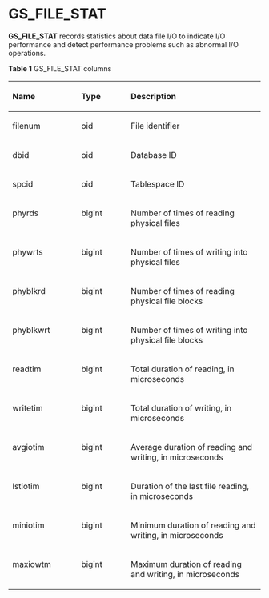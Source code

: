# GS\_FILE\_STAT<a name="EN-US_TOPIC_0242386030"></a>

**GS\_FILE\_STAT**  records statistics about data file I/O to indicate I/O performance and detect performance problems such as abnormal I/O operations.

**Table  1**  GS\_FILE\_STAT columns

<a name="en-us_topic_0237122503_en-us_topic_0059778743_t39c9cf1af056469e9b987c3c3e3aa52f"></a>
<table><thead align="left"><tr id="en-us_topic_0237122503_en-us_topic_0059778743_r2f1c64b704c545d38d5809c98575065b"><th class="cellrowborder" valign="top" width="27.32%" id="mcps1.2.4.1.1"><p id="en-us_topic_0237122503_en-us_topic_0059778743_a322cf109d83d4581897d3668418d08e5"><a name="en-us_topic_0237122503_en-us_topic_0059778743_a322cf109d83d4581897d3668418d08e5"></a><a name="en-us_topic_0237122503_en-us_topic_0059778743_a322cf109d83d4581897d3668418d08e5"></a>Name</p>
</th>
<th class="cellrowborder" valign="top" width="19.61%" id="mcps1.2.4.1.2"><p id="en-us_topic_0237122503_en-us_topic_0059778743_a82c994917a1246699a1f473e1b82d90d"><a name="en-us_topic_0237122503_en-us_topic_0059778743_a82c994917a1246699a1f473e1b82d90d"></a><a name="en-us_topic_0237122503_en-us_topic_0059778743_a82c994917a1246699a1f473e1b82d90d"></a>Type</p>
</th>
<th class="cellrowborder" valign="top" width="53.06999999999999%" id="mcps1.2.4.1.3"><p id="en-us_topic_0237122503_en-us_topic_0059778743_a6a0eb8b64e3e48d9814899cffce18a9d"><a name="en-us_topic_0237122503_en-us_topic_0059778743_a6a0eb8b64e3e48d9814899cffce18a9d"></a><a name="en-us_topic_0237122503_en-us_topic_0059778743_a6a0eb8b64e3e48d9814899cffce18a9d"></a>Description</p>
</th>
</tr>
</thead>
<tbody><tr id="en-us_topic_0237122503_en-us_topic_0059778743_r494f8ebaad5a45d1880376d0ee5058b5"><td class="cellrowborder" valign="top" width="27.32%" headers="mcps1.2.4.1.1 "><p id="en-us_topic_0237122503_en-us_topic_0059778743_aaede0aec15984c1098d3f787487eadca"><a name="en-us_topic_0237122503_en-us_topic_0059778743_aaede0aec15984c1098d3f787487eadca"></a><a name="en-us_topic_0237122503_en-us_topic_0059778743_aaede0aec15984c1098d3f787487eadca"></a>filenum</p>
</td>
<td class="cellrowborder" valign="top" width="19.61%" headers="mcps1.2.4.1.2 "><p id="en-us_topic_0237122503_en-us_topic_0059778743_a3fd96945fbea4431886d6696b6ebad47"><a name="en-us_topic_0237122503_en-us_topic_0059778743_a3fd96945fbea4431886d6696b6ebad47"></a><a name="en-us_topic_0237122503_en-us_topic_0059778743_a3fd96945fbea4431886d6696b6ebad47"></a>oid</p>
</td>
<td class="cellrowborder" valign="top" width="53.06999999999999%" headers="mcps1.2.4.1.3 "><p id="en-us_topic_0237122503_en-us_topic_0059778743_aff82f440a05345c3b282cf08b108daef"><a name="en-us_topic_0237122503_en-us_topic_0059778743_aff82f440a05345c3b282cf08b108daef"></a><a name="en-us_topic_0237122503_en-us_topic_0059778743_aff82f440a05345c3b282cf08b108daef"></a>File identifier</p>
</td>
</tr>
<tr id="en-us_topic_0237122503_en-us_topic_0059778743_r7051b1ba59de4461907e40067f95e080"><td class="cellrowborder" valign="top" width="27.32%" headers="mcps1.2.4.1.1 "><p id="en-us_topic_0237122503_en-us_topic_0059778743_a28af7304847f4870b048a1f654e04670"><a name="en-us_topic_0237122503_en-us_topic_0059778743_a28af7304847f4870b048a1f654e04670"></a><a name="en-us_topic_0237122503_en-us_topic_0059778743_a28af7304847f4870b048a1f654e04670"></a>dbid</p>
</td>
<td class="cellrowborder" valign="top" width="19.61%" headers="mcps1.2.4.1.2 "><p id="en-us_topic_0237122503_en-us_topic_0059778743_a74e21035979643bbb5ec802f62212fbc"><a name="en-us_topic_0237122503_en-us_topic_0059778743_a74e21035979643bbb5ec802f62212fbc"></a><a name="en-us_topic_0237122503_en-us_topic_0059778743_a74e21035979643bbb5ec802f62212fbc"></a>oid</p>
</td>
<td class="cellrowborder" valign="top" width="53.06999999999999%" headers="mcps1.2.4.1.3 "><p id="en-us_topic_0237122503_en-us_topic_0059778743_a299c137dfb8e4104a3e000b40717bcb7"><a name="en-us_topic_0237122503_en-us_topic_0059778743_a299c137dfb8e4104a3e000b40717bcb7"></a><a name="en-us_topic_0237122503_en-us_topic_0059778743_a299c137dfb8e4104a3e000b40717bcb7"></a>Database ID</p>
</td>
</tr>
<tr id="en-us_topic_0237122503_en-us_topic_0059778743_ra89152ea7c974572999ec48f5d2dd526"><td class="cellrowborder" valign="top" width="27.32%" headers="mcps1.2.4.1.1 "><p id="en-us_topic_0237122503_en-us_topic_0059778743_a03fdf2e0c1ee42b7a17eb0a085e333f8"><a name="en-us_topic_0237122503_en-us_topic_0059778743_a03fdf2e0c1ee42b7a17eb0a085e333f8"></a><a name="en-us_topic_0237122503_en-us_topic_0059778743_a03fdf2e0c1ee42b7a17eb0a085e333f8"></a>spcid</p>
</td>
<td class="cellrowborder" valign="top" width="19.61%" headers="mcps1.2.4.1.2 "><p id="en-us_topic_0237122503_en-us_topic_0059778743_aa1ba22b20c3a4b6db233d238dae81f25"><a name="en-us_topic_0237122503_en-us_topic_0059778743_aa1ba22b20c3a4b6db233d238dae81f25"></a><a name="en-us_topic_0237122503_en-us_topic_0059778743_aa1ba22b20c3a4b6db233d238dae81f25"></a>oid</p>
</td>
<td class="cellrowborder" valign="top" width="53.06999999999999%" headers="mcps1.2.4.1.3 "><p id="en-us_topic_0237122503_en-us_topic_0059778743_aea22a4d342344880b57e170c396ace45"><a name="en-us_topic_0237122503_en-us_topic_0059778743_aea22a4d342344880b57e170c396ace45"></a><a name="en-us_topic_0237122503_en-us_topic_0059778743_aea22a4d342344880b57e170c396ace45"></a>Tablespace ID</p>
</td>
</tr>
<tr id="en-us_topic_0237122503_en-us_topic_0059778743_rab32bc9e4c7a47ba895a714621b7ea0c"><td class="cellrowborder" valign="top" width="27.32%" headers="mcps1.2.4.1.1 "><p id="en-us_topic_0237122503_en-us_topic_0059778743_ad658c5197a884664a0629dc69feb6085"><a name="en-us_topic_0237122503_en-us_topic_0059778743_ad658c5197a884664a0629dc69feb6085"></a><a name="en-us_topic_0237122503_en-us_topic_0059778743_ad658c5197a884664a0629dc69feb6085"></a>phyrds</p>
</td>
<td class="cellrowborder" valign="top" width="19.61%" headers="mcps1.2.4.1.2 "><p id="en-us_topic_0237122503_en-us_topic_0059778743_af76bc113673644d7848a266bab2dbe78"><a name="en-us_topic_0237122503_en-us_topic_0059778743_af76bc113673644d7848a266bab2dbe78"></a><a name="en-us_topic_0237122503_en-us_topic_0059778743_af76bc113673644d7848a266bab2dbe78"></a>bigint</p>
</td>
<td class="cellrowborder" valign="top" width="53.06999999999999%" headers="mcps1.2.4.1.3 "><p id="en-us_topic_0237122503_en-us_topic_0059778743_a78ec70fc287c4b0290d00679fb358b76"><a name="en-us_topic_0237122503_en-us_topic_0059778743_a78ec70fc287c4b0290d00679fb358b76"></a><a name="en-us_topic_0237122503_en-us_topic_0059778743_a78ec70fc287c4b0290d00679fb358b76"></a>Number of times of reading physical files</p>
</td>
</tr>
<tr id="en-us_topic_0237122503_en-us_topic_0059778743_re5ff21e0448145a6af031d42a472e9f7"><td class="cellrowborder" valign="top" width="27.32%" headers="mcps1.2.4.1.1 "><p id="en-us_topic_0237122503_en-us_topic_0059778743_a96b160cd701949819996225e61ba52ef"><a name="en-us_topic_0237122503_en-us_topic_0059778743_a96b160cd701949819996225e61ba52ef"></a><a name="en-us_topic_0237122503_en-us_topic_0059778743_a96b160cd701949819996225e61ba52ef"></a>phywrts</p>
</td>
<td class="cellrowborder" valign="top" width="19.61%" headers="mcps1.2.4.1.2 "><p id="en-us_topic_0237122503_en-us_topic_0059778743_aa05e5ebd332d46d2acee6fa8be789d8b"><a name="en-us_topic_0237122503_en-us_topic_0059778743_aa05e5ebd332d46d2acee6fa8be789d8b"></a><a name="en-us_topic_0237122503_en-us_topic_0059778743_aa05e5ebd332d46d2acee6fa8be789d8b"></a>bigint</p>
</td>
<td class="cellrowborder" valign="top" width="53.06999999999999%" headers="mcps1.2.4.1.3 "><p id="en-us_topic_0237122503_en-us_topic_0059778743_a7346b36d76a44c3193a8e9f0236ca1bf"><a name="en-us_topic_0237122503_en-us_topic_0059778743_a7346b36d76a44c3193a8e9f0236ca1bf"></a><a name="en-us_topic_0237122503_en-us_topic_0059778743_a7346b36d76a44c3193a8e9f0236ca1bf"></a>Number of times of writing into physical files</p>
</td>
</tr>
<tr id="en-us_topic_0237122503_en-us_topic_0059778743_rb841501a6d184ef4b14906f0af2b2c98"><td class="cellrowborder" valign="top" width="27.32%" headers="mcps1.2.4.1.1 "><p id="en-us_topic_0237122503_en-us_topic_0059778743_a2e66f72ef7c442d988da5d9a5376d711"><a name="en-us_topic_0237122503_en-us_topic_0059778743_a2e66f72ef7c442d988da5d9a5376d711"></a><a name="en-us_topic_0237122503_en-us_topic_0059778743_a2e66f72ef7c442d988da5d9a5376d711"></a>phyblkrd</p>
</td>
<td class="cellrowborder" valign="top" width="19.61%" headers="mcps1.2.4.1.2 "><p id="en-us_topic_0237122503_en-us_topic_0059778743_a0f2c4466632147db8b27d75453de68bb"><a name="en-us_topic_0237122503_en-us_topic_0059778743_a0f2c4466632147db8b27d75453de68bb"></a><a name="en-us_topic_0237122503_en-us_topic_0059778743_a0f2c4466632147db8b27d75453de68bb"></a>bigint</p>
</td>
<td class="cellrowborder" valign="top" width="53.06999999999999%" headers="mcps1.2.4.1.3 "><p id="en-us_topic_0237122503_en-us_topic_0059778743_a7e2b19c352464e0eb84b30034f3d0999"><a name="en-us_topic_0237122503_en-us_topic_0059778743_a7e2b19c352464e0eb84b30034f3d0999"></a><a name="en-us_topic_0237122503_en-us_topic_0059778743_a7e2b19c352464e0eb84b30034f3d0999"></a>Number of times of reading physical file blocks</p>
</td>
</tr>
<tr id="en-us_topic_0237122503_en-us_topic_0059778743_r2cb94bec8d9b42c6b4f449bddebccf6a"><td class="cellrowborder" valign="top" width="27.32%" headers="mcps1.2.4.1.1 "><p id="en-us_topic_0237122503_en-us_topic_0059778743_afc9303832e8042a8aeca22fe6af62ba0"><a name="en-us_topic_0237122503_en-us_topic_0059778743_afc9303832e8042a8aeca22fe6af62ba0"></a><a name="en-us_topic_0237122503_en-us_topic_0059778743_afc9303832e8042a8aeca22fe6af62ba0"></a>phyblkwrt</p>
</td>
<td class="cellrowborder" valign="top" width="19.61%" headers="mcps1.2.4.1.2 "><p id="en-us_topic_0237122503_en-us_topic_0059778743_aefa6f5f15d4a4375b7edfba277db2950"><a name="en-us_topic_0237122503_en-us_topic_0059778743_aefa6f5f15d4a4375b7edfba277db2950"></a><a name="en-us_topic_0237122503_en-us_topic_0059778743_aefa6f5f15d4a4375b7edfba277db2950"></a>bigint</p>
</td>
<td class="cellrowborder" valign="top" width="53.06999999999999%" headers="mcps1.2.4.1.3 "><p id="en-us_topic_0237122503_en-us_topic_0059778743_a92f2bf64030d4ee881fec6a504abe0a7"><a name="en-us_topic_0237122503_en-us_topic_0059778743_a92f2bf64030d4ee881fec6a504abe0a7"></a><a name="en-us_topic_0237122503_en-us_topic_0059778743_a92f2bf64030d4ee881fec6a504abe0a7"></a>Number of times of writing into physical file blocks</p>
</td>
</tr>
<tr id="en-us_topic_0237122503_en-us_topic_0059778743_ra8680133b18d4f098bc4cd40584e4f26"><td class="cellrowborder" valign="top" width="27.32%" headers="mcps1.2.4.1.1 "><p id="en-us_topic_0237122503_en-us_topic_0059778743_af7e8cce487ff46fc92aaae24b9c7b95a"><a name="en-us_topic_0237122503_en-us_topic_0059778743_af7e8cce487ff46fc92aaae24b9c7b95a"></a><a name="en-us_topic_0237122503_en-us_topic_0059778743_af7e8cce487ff46fc92aaae24b9c7b95a"></a>readtim</p>
</td>
<td class="cellrowborder" valign="top" width="19.61%" headers="mcps1.2.4.1.2 "><p id="en-us_topic_0237122503_en-us_topic_0059778743_ae74561bddd5941a998c7041299aa6951"><a name="en-us_topic_0237122503_en-us_topic_0059778743_ae74561bddd5941a998c7041299aa6951"></a><a name="en-us_topic_0237122503_en-us_topic_0059778743_ae74561bddd5941a998c7041299aa6951"></a>bigint</p>
</td>
<td class="cellrowborder" valign="top" width="53.06999999999999%" headers="mcps1.2.4.1.3 "><p id="en-us_topic_0237122503_en-us_topic_0059778743_a67dce02260a24a39b4737de8dc420da8"><a name="en-us_topic_0237122503_en-us_topic_0059778743_a67dce02260a24a39b4737de8dc420da8"></a><a name="en-us_topic_0237122503_en-us_topic_0059778743_a67dce02260a24a39b4737de8dc420da8"></a>Total duration of reading, in microseconds</p>
</td>
</tr>
<tr id="en-us_topic_0237122503_en-us_topic_0059778743_rd570684a351b40b1928999ed6e70a378"><td class="cellrowborder" valign="top" width="27.32%" headers="mcps1.2.4.1.1 "><p id="en-us_topic_0237122503_en-us_topic_0059778743_a1555de92735f4a9dbd67793316c4e5fc"><a name="en-us_topic_0237122503_en-us_topic_0059778743_a1555de92735f4a9dbd67793316c4e5fc"></a><a name="en-us_topic_0237122503_en-us_topic_0059778743_a1555de92735f4a9dbd67793316c4e5fc"></a>writetim</p>
</td>
<td class="cellrowborder" valign="top" width="19.61%" headers="mcps1.2.4.1.2 "><p id="en-us_topic_0237122503_en-us_topic_0059778743_a2a2fecc1b1214880a8565d884461c2c8"><a name="en-us_topic_0237122503_en-us_topic_0059778743_a2a2fecc1b1214880a8565d884461c2c8"></a><a name="en-us_topic_0237122503_en-us_topic_0059778743_a2a2fecc1b1214880a8565d884461c2c8"></a>bigint</p>
</td>
<td class="cellrowborder" valign="top" width="53.06999999999999%" headers="mcps1.2.4.1.3 "><p id="en-us_topic_0237122503_en-us_topic_0059778743_ad7c325e1f141403289bd147abffc097d"><a name="en-us_topic_0237122503_en-us_topic_0059778743_ad7c325e1f141403289bd147abffc097d"></a><a name="en-us_topic_0237122503_en-us_topic_0059778743_ad7c325e1f141403289bd147abffc097d"></a>Total duration of writing, in microseconds</p>
</td>
</tr>
<tr id="en-us_topic_0237122503_en-us_topic_0059778743_r4d32cc86e65349da8afc49704cd3e06f"><td class="cellrowborder" valign="top" width="27.32%" headers="mcps1.2.4.1.1 "><p id="en-us_topic_0237122503_en-us_topic_0059778743_a8cfc0d09a865469cbeaf334c291a1cdd"><a name="en-us_topic_0237122503_en-us_topic_0059778743_a8cfc0d09a865469cbeaf334c291a1cdd"></a><a name="en-us_topic_0237122503_en-us_topic_0059778743_a8cfc0d09a865469cbeaf334c291a1cdd"></a>avgiotim</p>
</td>
<td class="cellrowborder" valign="top" width="19.61%" headers="mcps1.2.4.1.2 "><p id="en-us_topic_0237122503_en-us_topic_0059778743_a5580d1d5e6424c51b7aec95e3f820c3c"><a name="en-us_topic_0237122503_en-us_topic_0059778743_a5580d1d5e6424c51b7aec95e3f820c3c"></a><a name="en-us_topic_0237122503_en-us_topic_0059778743_a5580d1d5e6424c51b7aec95e3f820c3c"></a>bigint</p>
</td>
<td class="cellrowborder" valign="top" width="53.06999999999999%" headers="mcps1.2.4.1.3 "><p id="en-us_topic_0237122503_en-us_topic_0059778743_a462772363792473c8ce96f714101d364"><a name="en-us_topic_0237122503_en-us_topic_0059778743_a462772363792473c8ce96f714101d364"></a><a name="en-us_topic_0237122503_en-us_topic_0059778743_a462772363792473c8ce96f714101d364"></a>Average duration of reading and writing, in microseconds</p>
</td>
</tr>
<tr id="en-us_topic_0237122503_en-us_topic_0059778743_r649b438757ba4b4092377a2bf8201245"><td class="cellrowborder" valign="top" width="27.32%" headers="mcps1.2.4.1.1 "><p id="en-us_topic_0237122503_en-us_topic_0059778743_aad65cc3c5f06467eaa1b43f8e75eff74"><a name="en-us_topic_0237122503_en-us_topic_0059778743_aad65cc3c5f06467eaa1b43f8e75eff74"></a><a name="en-us_topic_0237122503_en-us_topic_0059778743_aad65cc3c5f06467eaa1b43f8e75eff74"></a>lstiotim</p>
</td>
<td class="cellrowborder" valign="top" width="19.61%" headers="mcps1.2.4.1.2 "><p id="en-us_topic_0237122503_en-us_topic_0059778743_a5495cf12140a47fdb4fedaf8996f2801"><a name="en-us_topic_0237122503_en-us_topic_0059778743_a5495cf12140a47fdb4fedaf8996f2801"></a><a name="en-us_topic_0237122503_en-us_topic_0059778743_a5495cf12140a47fdb4fedaf8996f2801"></a>bigint</p>
</td>
<td class="cellrowborder" valign="top" width="53.06999999999999%" headers="mcps1.2.4.1.3 "><p id="en-us_topic_0237122503_en-us_topic_0059778743_a959ec1a8bb4d472db1ae20aa10d03a18"><a name="en-us_topic_0237122503_en-us_topic_0059778743_a959ec1a8bb4d472db1ae20aa10d03a18"></a><a name="en-us_topic_0237122503_en-us_topic_0059778743_a959ec1a8bb4d472db1ae20aa10d03a18"></a>Duration of the last file reading, in microseconds</p>
</td>
</tr>
<tr id="en-us_topic_0237122503_en-us_topic_0059778743_r4a4b2feb8e3f4a1cba3dc97802a14018"><td class="cellrowborder" valign="top" width="27.32%" headers="mcps1.2.4.1.1 "><p id="en-us_topic_0237122503_en-us_topic_0059778743_af347cbfb8ee1444090c52b79fedf0a86"><a name="en-us_topic_0237122503_en-us_topic_0059778743_af347cbfb8ee1444090c52b79fedf0a86"></a><a name="en-us_topic_0237122503_en-us_topic_0059778743_af347cbfb8ee1444090c52b79fedf0a86"></a>miniotim</p>
</td>
<td class="cellrowborder" valign="top" width="19.61%" headers="mcps1.2.4.1.2 "><p id="en-us_topic_0237122503_en-us_topic_0059778743_a414b25cd682a475cb10d4f3bcaaa8136"><a name="en-us_topic_0237122503_en-us_topic_0059778743_a414b25cd682a475cb10d4f3bcaaa8136"></a><a name="en-us_topic_0237122503_en-us_topic_0059778743_a414b25cd682a475cb10d4f3bcaaa8136"></a>bigint</p>
</td>
<td class="cellrowborder" valign="top" width="53.06999999999999%" headers="mcps1.2.4.1.3 "><p id="en-us_topic_0237122503_en-us_topic_0059778743_a4aa96acf8e8f4c46ab34cf57bcdf06d6"><a name="en-us_topic_0237122503_en-us_topic_0059778743_a4aa96acf8e8f4c46ab34cf57bcdf06d6"></a><a name="en-us_topic_0237122503_en-us_topic_0059778743_a4aa96acf8e8f4c46ab34cf57bcdf06d6"></a>Minimum duration of reading and writing, in microseconds</p>
</td>
</tr>
<tr id="en-us_topic_0237122503_en-us_topic_0059778743_r1054669742bb47048ad766ee4ce5f780"><td class="cellrowborder" valign="top" width="27.32%" headers="mcps1.2.4.1.1 "><p id="en-us_topic_0237122503_en-us_topic_0059778743_a5f4ec2a06abe4617865f31fa7a7e8743"><a name="en-us_topic_0237122503_en-us_topic_0059778743_a5f4ec2a06abe4617865f31fa7a7e8743"></a><a name="en-us_topic_0237122503_en-us_topic_0059778743_a5f4ec2a06abe4617865f31fa7a7e8743"></a>maxiowtm</p>
</td>
<td class="cellrowborder" valign="top" width="19.61%" headers="mcps1.2.4.1.2 "><p id="en-us_topic_0237122503_en-us_topic_0059778743_ab575a767bef64b6fb033290177db38b7"><a name="en-us_topic_0237122503_en-us_topic_0059778743_ab575a767bef64b6fb033290177db38b7"></a><a name="en-us_topic_0237122503_en-us_topic_0059778743_ab575a767bef64b6fb033290177db38b7"></a>bigint</p>
</td>
<td class="cellrowborder" valign="top" width="53.06999999999999%" headers="mcps1.2.4.1.3 "><p id="en-us_topic_0237122503_en-us_topic_0059778743_aeaaa41ae16ea4b08864776e9be796c4e"><a name="en-us_topic_0237122503_en-us_topic_0059778743_aeaaa41ae16ea4b08864776e9be796c4e"></a><a name="en-us_topic_0237122503_en-us_topic_0059778743_aeaaa41ae16ea4b08864776e9be796c4e"></a>Maximum duration of reading and writing, in microseconds</p>
</td>
</tr>
</tbody>
</table>

